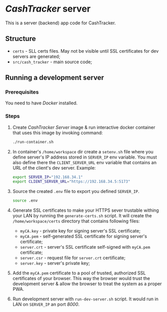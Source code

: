 # *CashTracker* server 

This is a server (backend) app code for CashTracker. 

## Structure

- `certs` - SLL certs files. May not be visible until SSL certificates for dev servers are generated;
- `src/cash_tracker` - main source code;

## Running a development server

### Prerequisites

You need to have *Docker* installed.

### Steps

1. Create *CashTracker Server* image & run interactive docker container that uses this image by invoking command:

    ```bash
    ./run-container.sh
    ```

2. In container's `/home/workspace` dir create a `setenv.sh` file where you define server's IP address stored in `SERVER_IP` env variable. You must also define there the `CLIENT_SERVER_URL` env variable that contains an URL of the client's dev server. Example:

    ```bash
    export SERVER_IP="192.168.34.1"
    export CLIENT_SERVER_URL="https://192.168.34.5:5173"
    ```

3. Source the created `.env` file to export you defined `SERVER_IP`.

    ```bash
    source .env
    ```

4. Generate SSL certificates to make your HTTPS sever trustable withing your LAN by running the `generate-certs.sh` script. It will create the `/home/workspace/certs` directory that contains following files:
    
    - `myCA.key` - private key for signing server's SSL certificate;
    - `myCA.pem` - self-generated SSL certificate for signing server's certificate;
    - `server.crt` - server's SSL certificate self-signed with `myCA.pem` certificate;
    - `server.csr` - request file for `server.crt` certificate;
    - `server.key` - server's private key;

5. Add the `myCA.pem` certificate to a pool of trusted, authorized SSL certificates of your browser. This way the browser would trust the development server & allow the browser to treat the system as a proper PWA.

6. Run development server with `run-dev-server.sh` script. It would run in LAN on `SERVER_IP` an port *8000*.
